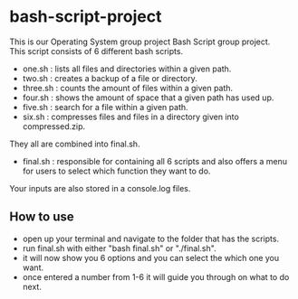 # bash-script-project

This is our Operating System group project Bash Script group project.\
This script consists of 6 different bash scripts.
* one.sh : lists all files and directories within a given path.
* two.sh : creates a backup of a file or directory.
* three.sh : counts the amount of files within a given path.
* four.sh : shows the amount of space that a given path has used up.
* five.sh : search for a file within a given path.
* six.sh : compresses files and files in a directory given into compressed.zip.
  
They all are combined into final.sh.
* final.sh : responsible for containing all 6 scripts and also offers a menu for users to select which function they want to do.

Your inputs are also stored in a console.log files.

## How to use
* open up your terminal and navigate to the folder that has the scripts.
* run final.sh with either "bash final.sh" or "./final.sh".
* it will now show you 6 options and you can select the which one you want.
* once entered a number from 1-6 it will guide you through on what to do next.
